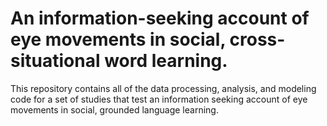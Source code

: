 An information-seeking account of eye movements in social, cross-situational word learning.
===

This repository contains all of the data processing, analysis, and modeling code for a set of studies that test an information seeking account of eye movements in social, grounded language learning.
